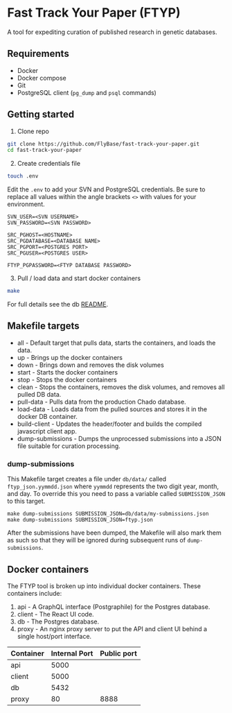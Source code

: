 # Fast Track Your Paper (FTYP)

A tool for expediting curation of published research in genetic databases.

## Requirements

* Docker
* Docker compose
* Git
* PostgreSQL client (`pg_dump` and `psql` commands)

## Getting started

1. Clone repo
```bash
git clone https://github.com/FlyBase/fast-track-your-paper.git
cd fast-track-your-paper
```

2. Create credentials file

```bash
touch .env
```

Edit the `.env` to add your SVN and PostgreSQL credentials.  Be sure to replace all values within the 
angle brackets `<>` with values for your environment.

```
SVN_USER=<SVN USERNAME>
SVN_PASSWORD=<SVN PASSWORD>

SRC_PGHOST=<HOSTNAME>
SRC_PGDATABASE=<DATABASE NAME>
SRC_PGPORT=<POSTGRES PORT>
SRC_PGUSER=<POSTGRES USER>

FTYP_PGPASSWORD=<FTYP DATABASE PASSWORD>
```

3. Pull / load data and start docker containers

```bash
make
```

For full details see the db [README](./db/README.md).

## Makefile targets

* all - Default target that pulls data, starts the containers, and loads the data.
* up - Brings up the docker containers
* down - Brings down and removes the disk volumes
* start - Starts the docker containers
* stop - Stops the docker containers
* clean - Stops the containers, removes the disk volumes, and removes all pulled DB data.
* pull-data - Pulls data from the production Chado database.
* load-data - Loads data from the pulled sources and stores it in the docker DB container.
* build-client - Updates the header/footer and builds the compiled javascript client app.
* dump-submissions - Dumps the unprocessed submissions into a JSON file suitable for curation processing.

### dump-submissions

This Makefile target creates a file under `db/data/` called `ftyp_json.yymmdd.json` where `yymmdd` 
represents the two digit year, month, and day. To override this you need to pass a variable called
`SUBMISSION_JSON` to this target.

```
make dump-submissions SUBMISSION_JSON=db/data/my-submissions.json
make dump-submissions SUBMISSION_JSON=ftyp.json
```

After the submissions have been dumped, the Makefile will also mark them as such so that
they will be ignored during subsequent runs of `dump-submissions`.

## Docker containers

The FTYP tool is broken up into individual docker containers.  These containers include:

1. api - A GraphQL interface (Postgraphile) for the Postgres database.
2. client - The React UI code.
3. db - The Postgres database.
4. proxy - An nginx proxy server to put the API and client UI behind a single host/port interface.

|Container|Internal Port|Public port|
|---------|------|------------------| 
| api     | 5000 | |
| client  | 5000 | |
| db      | 5432 | |
| proxy   | 80   | 8888 |
